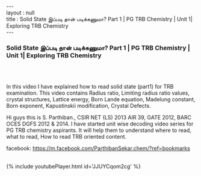 ---<br>layout : null<br>title : Solid State இப்படி தான் படிக்கணுமா? Part 1 | PG TRB Chemistry | Unit 1|  Exploring TRB Chemistry<br>---<br><h3>Solid State இப்படி தான் படிக்கணுமா? Part 1 | PG TRB Chemistry | Unit 1|  Exploring TRB Chemistry</h3><br><br><p>In this video I have explained how to read solid state (part1) for TRB examination. This video contains 
Radius ratio, Limiting radius ratio values,
crystal structures,
Lattice energy,
Born Lande equation, Madelung constant, Born exponent, Kapustinskii modification,
Crystal Defects.


Hi guys this is S. Parthiban., CSIR NET (LS) 2013 AIR 39, GATE 2012, BARC OCES DGFS 2012 & 2014. I have started unit wise decoding video series for PG TRB chemistry aspirants. It will help them to understand where to read, what to read, How to read TRB oriented content.

facebook: https://m.facebook.com/ParthibanSekar.chem/?ref=bookmarks</p><br>{% include youtubePlayer.html id='JJUYCqom2cg' %}<br>
